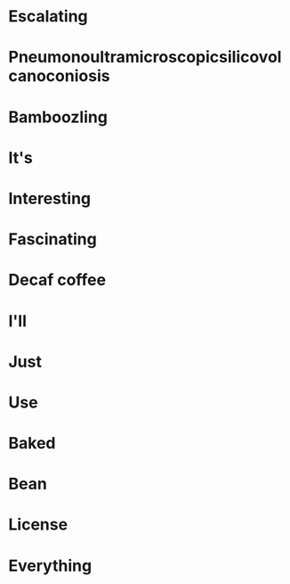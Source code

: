 # Escalating
# Pneumonoultramicroscopicsilicovolcanoconiosis
# Bamboozling
# It's
# Interesting
# Fascinating
# Decaf coffee
# I'll
# Just
# Use
# Baked
# Bean
# License
# Everything
